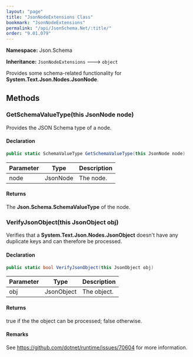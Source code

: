 ```yaml
---
layout: "page"
title: "JsonNodeExtensions Class"
bookmark: "JsonNodeExtensions"
permalink: "/api/JsonSchema.Net/:title/"
order: "9.01.079"
---
```

**Namespace:** Json.Schema

**Inheritance:**
`JsonNodeExtensions`
 🡒 
`object`

Provides some schema-related functionality for **System.Text.Json.Nodes.JsonNode**.

## Methods

### GetSchemaValueType(this JsonNode node)

Provides the JSON Schema type of a node.

#### Declaration

```c#
public static SchemaValueType GetSchemaValueType(this JsonNode node)
```

| Parameter | Type | Description |
|---|---|---|
| node | JsonNode | The node. |


#### Returns

The **Json.Schema.SchemaValueType** of the node.

### VerifyJsonObject(this JsonObject obj)

Verifies that a **System.Text.Json.Nodes.JsonObject** doesn't have any duplicate keys and can
therefore be processed.

#### Declaration

```c#
public static bool VerifyJsonObject(this JsonObject obj)
```

| Parameter | Type | Description |
|---|---|---|
| obj | JsonObject | The object. |


#### Returns

true if the the object can be processed; false otherwise.

#### Remarks

See https://github.com/dotnet/runtime/issues/70604 for more information.


